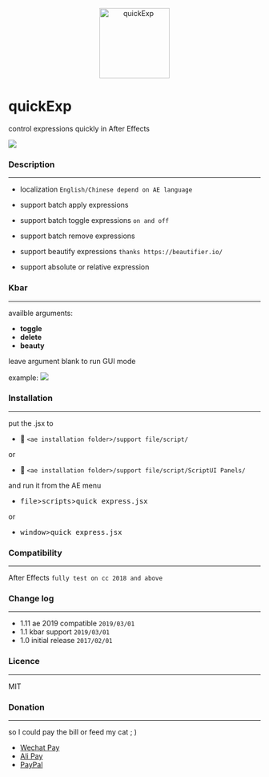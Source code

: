 <p align="center"><img width="140px" src="https://i.loli.net/2018/10/16/5bc4d6611fc44.png" alt="quickExp"/>

# quickExp

control expressions quickly in After Effects

![](https://ws3.sinaimg.cn/large/006tNbRwgy1fw9gaeue8ig30nx0fy7wh.gif)

### Description
---
- localization `English/Chinese depend on AE language`

- support batch apply expressions

- support batch toggle expressions `on and off`

- support batch remove expressions
  
- support beautify expressions `thanks https://beautifier.io/`

- support absolute or relative expression

### Kbar
---
availble arguments:

- **toggle**
- **delete**
- **beauty**

leave argument blank to run GUI mode

example:
![](https://ws4.sinaimg.cn/large/006tKfTcgy1g0no3hzu5cj30ed08cq3c.jpg)



  
### Installation
---
put the .jsx to

  - :open_file_folder: `<ae installation folder>/support file/script/`

or

  - :open_file_folder: `<ae installation folder>/support file/script/ScriptUI Panels/`
   
and run it from the AE menu 

- <kbd>file</kbd>><kbd>scripts</kbd>><kbd>quick express.jsx</kbd> 

or 

- <kbd>window</kbd>><kbd>quick express.jsx</kbd>

### Compatibility
---
  After Effects `fully test on cc 2018 and above`
  
 
### Change log
---
- 1.11 ae 2019 compatible `2019/03/01`
- 1.1 kbar support `2019/03/01` 
- 1.0  initial release `2017/02/01`

### Licence
---
MIT

### Donation
---
so I could pay the bill or feed my cat ; )

- [Wechat Pay](https://ws4.sinaimg.cn/large/006tNbRwgy1fw8q4veq8hj30vn17ejsg.jpg)
- [Ali Pay](https://ws4.sinaimg.cn/large/006tNbRwgy1fw8qhuvnnej30u019iwjc.jpg)
- [PayPal](https://paypal.me/msongz)

